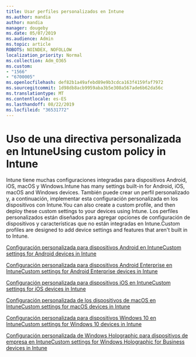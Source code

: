 ```yaml
---
title: Usar perfiles personalizados en Intune
ms.author: mandia
author: mandia
manager: dougeby
ms.date: 05/07/2019
ms.audience: Admin
ms.topic: article
ROBOTS: NOINDEX, NOFOLLOW
localization_priority: Normal
ms.collection: Adm_O365
ms.custom:
- "1566"
- "6700005"
ms.openlocfilehash: def82b1a49afebd89e9b3cdca163f4159faf7972
ms.sourcegitcommit: 1d98db8acb9959aba3b5e308a567ade6b62da56c
ms.translationtype: MT
ms.contentlocale: es-ES
ms.lasthandoff: 08/22/2019
ms.locfileid: "36531772"
---
```

# <a name="using-custom-policy-in-intune"></a><span data-ttu-id="575f8-102">Uso de una directiva personalizada en Intune</span><span class="sxs-lookup"><span data-stu-id="575f8-102">Using custom policy in Intune</span></span>

<span data-ttu-id="575f8-103">Intune tiene muchas configuraciones integradas para dispositivos Android, iOS, macOS y Windows.</span><span class="sxs-lookup"><span data-stu-id="575f8-103">Intune has many settings built-in for Android, iOS, macOS and Windows devices.</span></span> <span data-ttu-id="575f8-104">También puede crear un perfil personalizado y, a continuación, implementar esta configuración personalizada en los dispositivos con Intune.</span><span class="sxs-lookup"><span data-stu-id="575f8-104">You can also create a custom profile, and then deploy these custom settings to your devices using Intune.</span></span> <span data-ttu-id="575f8-105">Los perfiles personalizados están diseñados para agregar opciones de configuración de dispositivos y características que no están integradas en Intune.</span><span class="sxs-lookup"><span data-stu-id="575f8-105">Custom profiles are designed to add device settings and features that aren't built in to Intune.</span></span>

[<span data-ttu-id="575f8-106">Configuración personalizada para dispositivos Android en Intune</span><span class="sxs-lookup"><span data-stu-id="575f8-106">Custom settings for Android devices in Intune</span></span>](https://docs.microsoft.com/intune/custom-settings-android)

[<span data-ttu-id="575f8-107">Configuración personalizada para dispositivos Android Enterprise en Intune</span><span class="sxs-lookup"><span data-stu-id="575f8-107">Custom settings for Android Enterprise devices in Intune</span></span>](https://docs.microsoft.com/intune/custom-settings-android-for-work)

[<span data-ttu-id="575f8-108">Configuración personalizada para dispositivos iOS en Intune</span><span class="sxs-lookup"><span data-stu-id="575f8-108">Custom settings for iOS devices in Intune</span></span>](https://docs.microsoft.com/intune/custom-settings-ios)

[<span data-ttu-id="575f8-109">Configuración personalizada de los dispositivos de macOS en Intune</span><span class="sxs-lookup"><span data-stu-id="575f8-109">Custom settings for macOS devices in Intune</span></span>](https://docs.microsoft.com/intune/custom-settings-macos)

[<span data-ttu-id="575f8-110">Configuración personalizada para dispositivos Windows 10 en Intune</span><span class="sxs-lookup"><span data-stu-id="575f8-110">Custom settings for Windows 10 devices in Intune</span></span>](https://docs.microsoft.com/intune/custom-settings-windows-10)

[<span data-ttu-id="575f8-111">Configuración personalizada de Windows Holographic para dispositivos de empresa en Intune</span><span class="sxs-lookup"><span data-stu-id="575f8-111">Custom settings for Windows Holographic for Business devices in Intune</span></span>](https://docs.microsoft.com/intune/custom-settings-windows-holographic)